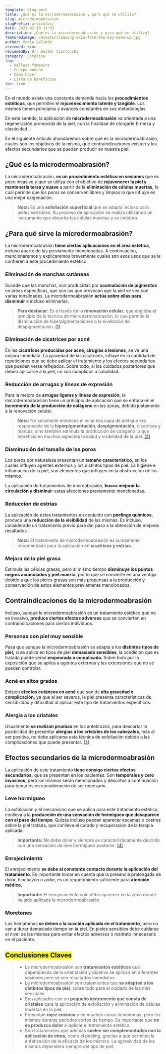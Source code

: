 ```yaml
---
template: blog-post
title: ¿Qué es la microdermoabrasión y para qué se utiliza?
slug: microdermoabrasion
slugPrefix: articulos/
date: 2021-02-10 11:33
description: ¿Qué es la microdermoabrasión y para qué se utiliza?
featuredImage: /assets/cleaning-skin-from-the-day-make-up.jpg
author: Marie Galindo
reviewed: true
reviewedBy: Dr. Walter Ciarrocchi
category: Estética
tag:
  - Belleza femenina
  - Cuerpo humano
  - Cómo hacer
  - Lista de Beneficios
toc: true
---
```

<!--StartFragment-->

En el mundo existe una constante demanda hacia los **procedimientos estéticos**, que permiten el **rejuvenecimiento latente y tangible**. Los mismos tienen principios y avances constantes en sus metodologías.

En este sentido, la aplicación de **microdermoabrasión** va orientada a una regeneración promovida de la piel, con la finalidad de otorgarle firmeza y elasticidad. .

En el siguiente artículo ahondaremos sobre qué es la microdermoabrasión, cuales son los objetivos de la misma, qué contraindicaciones existen y los efectos secundarios que se pueden producir en nuestra piel.

## ¿Qué es la microdermoabrasión?

La microdermoabrasión, **es un procedimiento estético en sesiones** que es poco invasivo y que se utiliza con el objetivo de **rejuvenecer la piel y mantenerla tersa y suave** a partir de la **eliminación de células muertas,** lo cual permite que los poros se conserven libres y limpios lo que influye en una mejor oxigenación.

> **Nota:** Es una **exfoliación superficial** que se adapta incluso para pieles sensibles. Su proceso de aplicación se realiza utilizando un instrumento que absorbe las células muertas y es indoloro.

## ¿Para qué sirve la microdermoabrasión?

La microdermoabrasión **tiene ciertas aplicaciones en el área estética**, incluso aparte de las previamente mencionadas. A continuación, mencionaremos y explicaremos brevemente cuales son esos usos que se le confieren a este procedimiento estético.

### Eliminación de manchas cutáneas

Sucede que las manchas, son producidas por **acumulación de pigmentos** en áreas específicas, que son las que provocan que la piel se vea con varias tonalidades. La microdermoabrasión **actúa sobre ellas para disminuir** e incluso eliminarlas.

> **Para destacar:** Es a través de la **renovación celular**, que engloba el principio de la técnica de microdermoabrasión, lo que permite la disminución de hiperpigmentaciones o la nivelación de despigmentación. [(1)](https://old.seme.org/docs/prensa/2009-10-26_El-Mundo-Salud.pdf?it=docs/prensa/2009-10-26_El-Mundo-Salud.pdf)

### Eliminación de cicatrices por acné

En las **cicatrices producidas por acné, cirugías o lesiones**, se ve una mejora inmediata. La gravedad de las cicatrices, influye en la cantidad de repeticiones que se debe aplicar el tratamiento y los efectos secundarios que pueden verse reflejados. Sobre todo, si los cuidados posteriores que deben aplicarse a la piel, no son cumplidos a cabalidad.

### Reducción de arrugas y líneas de expresión

Para la mejora de **arrugas ligeras y líneas de expresión,** la microdermoabrasión tiene un principio de aplicación que se enfoca en el **incremento de la producción de colágeno** en las zonas, debido justamente a la renovación celular.

> **Nota:** No solamente entonces elimina esa capa de piel que era responsable de la **hiperpigmentación, despigmentación,** cicatrices y marcas, sino también estimula la producción de colágeno lo que beneficia en muchos aspectos la salud y visibilidad de la piel. [(2)](https://old.seme.org/docs/prensa/2009-10-26_El-Mundo-Salud.pdf?it=docs/prensa/2009-10-26_El-Mundo-Salud.pdf)

### Disminución del tamaño de los poros

Los poros por naturaleza presentan un **tamaño característico,** en los cuales influyen agentes externos y los distintos tipos de piel. La higiene e inflamación de la piel, son elementos que influyen en la obstrucción de los mismos.

La aplicación de tratamientos de microabrasión, **busca mejorar la circulación y disminui**r estas afecciones previamente mencionadas.

### Reducción de estrías

La aplicación de estos tratamientos en conjunto con **peelings químicos**, produce una **reducción de la visibilidad** de las mismas. Es incluso, considerado un tratamiento previo para dar paso a la obtención de mejores resultados.

> **Nota:** El tratamiento de microdermoabrasión es sumamente recomendado para la aplicación en **cicatrices y estrías.**

### Mejora de la piel grasa

Estimula las células grasas, pero al mismo tiempo **disminuye los puntos negros acumulados y piel muerta**, por lo que se convierte en una ventaja debido a que las pieles grasas son más propensas a la producción y conservación de estos elementos previamente mencionados.

## Contraindicaciones de la microdermoabrasión

Incluso, aunque la microdermoabrasión es un tratamiento estético que no es invasivo, **produce ciertos efectos adversos** que se convierten en contraindicaciones para ciertos individuos.

### Personas con piel muy sensible

Pasa que aunque la microdermoabrasión se adapta a los **distintos tipos de piel,** si se aplica en tipos de piel **demasiado sensibles**, la condición que es tratada puede verse **empeorada o complicada.** Sobre todo por la exposición que se aplica a agentes externos y las extensiones que no se pueden controlar.

### Acné en altos grados

Existen **efectos cutáneos en acné** que son de **alta gravedad o complicación,** ya que al ser severos, la piel presenta características de sensibilidad y dificultad al aplicar este tipo de tratamientos específicos.

### Alergia a los cristales

Usualmente **se realizan pruebas** en los antebrazos, para descartar la posibilidad de presentar **alergias a los cristales de los cabezales**, más al ser positiva, no debe aplicarse esta técnica de exfoliación debido a las complicaciones que puede presentar. [(3)](http://www.weelko.com/content/showroom/tutorial_microdermoabrasion.pdf)

## Efectos secundarios de la microdermoabrasión

La aplicación de este tratamiento **tiene consigo ciertos efectos secundarios,** que se presentan en los pacientes. Son **temporales y cero invasivos**, pero los mismos serán mencionados y descritos a continuación para tomarlos en consideración de ser necesario.

### Leve hormigueo

La exfoliación y el mecanismo que se aplica para este tratamiento estético, conlleva a la **producción de una sensación de hormigueo que desaparece con el paso del tiempo**. Quizás incluso puedan aparecer escamas o costras sobre la piel tratada, que conlleva el curado y recuperación de la terapia aplicada.

> **Importante:** No debe doler y siempre es característicamente descrito con una sensación de leve hormigueo posterior. [(4)](https://www.medigraphic.com/pdfs/cosmetica/dcm-2015/dcm151m.pdf)

### Enrojecimiento

El enrojecimiento **se debe al constante contacto durante la aplicación del tratamiento**. Es importante tomar en cuenta que la presencia prolongada de dolor, hinchazón o ardor, es un requerimiento suficiente para **atención médica.**

> **Importante:** El enrojecimiento solo debe aparecer en la zona donde ha sido aplicada la microdermoabrasión.

### Moretones

Los hematomas **se deben a la succión aplicada en el tratamiento**, pero no van a durar demasiado tiempo en la piel. En pieles sensibles debe cuidarse el nivel de las mismas para evitar efectos adversos o maltrato innecesario en el paciente.

## <mark>Conclusiones Claves</mark>

> * La microdermoabrasión son **tratamientos estéticos** que dependiendo de la orientación y objetivo se aplican en diferentes sesiones pero se ven resultados inmediatos.
> * La microdermoabrasión son tratamientos que **se adaptan a los distintos tipos de piel**, sobre todo para el cuidado de las más sensibles.
> * Son aplicados con un **pequeño instrumento que consta de cristales** para la aplicación de exfoliación y eliminación de células muertas en la piel.
> * Presentan **rojez cutánea** y en muchos casos hematomas, pero los mismos durante períodos cortos de tiempo. Es importante que **no se produzca dolor** al aplicar el tratamiento estético.
> * Son tratamientos que además **suelen ser complementados con la aplicación de otros,** como el peeling, gracias a que permiten la enfatización de la eficacia de los mismos. La agresividad de los mismos dependerá siempre del tipo de piel.

<!--EndFragment-->